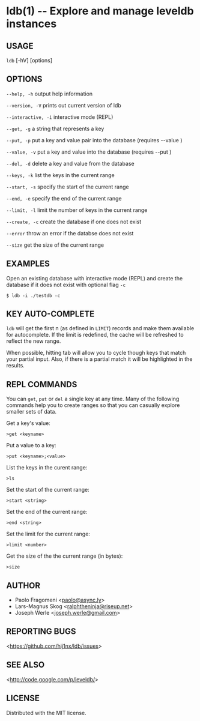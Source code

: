 ldb(1) -- Explore and manage leveldb instances
=================================

## USAGE

`ldb` \[-hV\] \[options\]

## OPTIONS

  `--help, -h`
      output help information

  `--version, -V`
      prints out current version of ldb

  `--interactive, -i`
      interactive mode (REPL)

  `--get, -g`
      a string that represents a key

  `--put, -p`
      put a key and value pair into the database (requires --value <string>)

  `--value, -v`
      put a key and value into the database (requires --put <string>)

  `--del, -d`
      delete a key and value from the database

  `--keys, -k`
      list the keys in the current range

  `--start, -s`
      specify the start of the current range

  `--end, -e`
      specify the end of the current range

  `--limit, -l`
      limit the number of keys in the current range

  `--create, -c`
      create the database if one does not exist

  `--error`
      throw an error if the databse does not exist

  `--size`
      get the size of the current range

## EXAMPLES

  Open an existing database with interactive mode (REPL) and create the database if it
  does not exist with optional flag `-c`

  ```
  $ ldb -i ./testdb -c
  ```



## KEY AUTO-COMPLETE

  `ldb` will get the first n (as defined in `LIMIT`) records and make them available
  for autocomplete. If the limit is redefined, the cache will be refreshed to reflect the
  new range.

  When possible, hitting tab will allow you to cycle though keys that match your partial
  input. Also, if there is a partial match it will be highlighted in the results.

## REPL COMMANDS

  You can `get`, `put` or `del` a single key at any time. Many of the following commands
  help you to create ranges so that you can casually explore smaller sets of data.

  Get a key's value:

  ```
  >get <keyname>
  ```

  Put a value to a key:

  ```
  >put <keyname>;<value>
  ```

  List the keys in the curent range:

  ```
  >ls
  ```

  Set the start of the current range:

  ```
  >start <string>
  ```

  Set the end of the current range:

  ```
  >end <string>
  ```

  Set the limit for the current range:

  ```
  >limit <number>
  ```

  Get the size of the the current range (in bytes):

  ```
  >size
  ```


## AUTHOR

  * Paolo Fragomeni <<paolo@async.ly>>
  * Lars-Magnus Skog <<ralphtheninja@riseup.net>>
  * Joseph Werle <<joseph.werle@gmail.com>>

## REPORTING BUGS

  <<https://github.com/hij1nx/ldb/issues>>

## SEE ALSO

  <<http://code.google.com/p/leveldb/>>

## LICENSE

Distributed with the MIT license.

